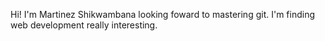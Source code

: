 Hi! I'm Martinez Shikwambana looking foward to mastering git.
I'm finding web development really interesting.
